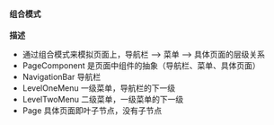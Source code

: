 #### 组合模式 ####

**描述**
- 通过组合模式来模拟页面上，导航栏 --> 菜单 --> 具体页面的层级关系
- PageComponent 是页面中组件的抽象（导航栏、菜单、具体页面）
- NavigationBar 导航栏
- LevelOneMenu  一级菜单，导航栏的下一级
- LevelTwoMenu  二级菜单，一级菜单的下一级
- Page 具体页面即叶子节点，没有子节点